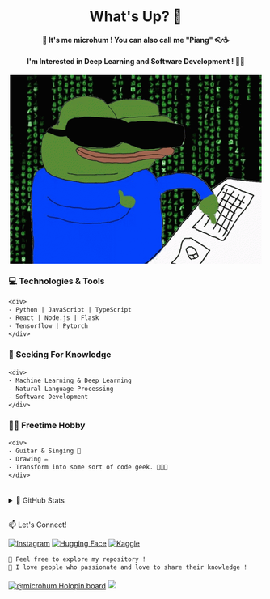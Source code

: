 <div align="center">

# What's Up? 👋

#### 🚀 It's me microhum ! You can also call me "Piang" 👓☕
#### I'm Interested in Deep Learning and Software Development ! 👨‍💻

<img align="center" src="https://github.com/microhum/microhum/blob/main/Meme/anonymous-anonymous-bites-back.gif"/>

<div align="left">

  ### 💻 Technologies & Tools
    <div>
    - Python | JavaScript | TypeScript
    - React | Node.js | Flask
    - Tensorflow | Pytorch
    </div>
</div>


<div align="left">

  ### 🌱 Seeking For Knowledge
    <div>
    - Machine Learning & Deep Learning
    - Natural Language Processing
    - Software Development
    </div>

</div>


<div align="left">

  ### 👩‍🦼   Freetime Hobby
    <div>
    - Guitar & Singing 🎸
    - Drawing ✏️
    - Transform into some sort of code geek. 🦎🧬🦖
    </div>

</div>


<details align="left">
  <summary style="padding-top: 20px;">🚀 GitHub Stats</summary>

  <div align="center">

  [![Your GitHub Stats](https://github-readme-stats.vercel.app/api?username=microhum&show_icons=true&hide_title=true&count_private=true&theme=radical)](https://github.com/microhum)

  [![Top Languages](https://github-readme-stats.vercel.app/api/top-langs/?username=microhum&layout=compact&theme=radical&hide=jupyter%20notebook)](https://github.com/microhum)

  [![Contributions](https://github-readme-streak-stats.herokuapp.com/?user=microhum&theme=radical)](https://github.com/microhum)

  </div>
</details>

<!-- Connect -->
<div align="left">
  <div style="padding-top: 30px;">📫 Let's Connect!</div>


<div>
    
  [![Instagram](https://img.shields.io/badge/-Instagram-E4405F?style=flat-square&logo=instagram&logoColor=white)](https://www.instagram.com/pianfff/)
  [![Hugging Face](https://img.shields.io/badge/-Hugging%20Face-563D7C?style=flat-square&logo=hugging%20face&logoColor=white)](https://huggingface.co/microhum/)
  [![Kaggle](https://img.shields.io/badge/-Kaggle-20BEFF?style=flat-square&logo=kaggle&logoColor=white)](https://www.kaggle.com/microhum/)
  </div>
</div>
</div>

    👀 Feel free to explore my repository !
    💬 I love people who passionate and love to share their knowledge !
#### 

[![@microhum Holopin board](https://holopin.io/api/user/board?user=microhum)](https://holopin.io/@microhum)
![](https://komarev.com/ghpvc/?username=microhum)
